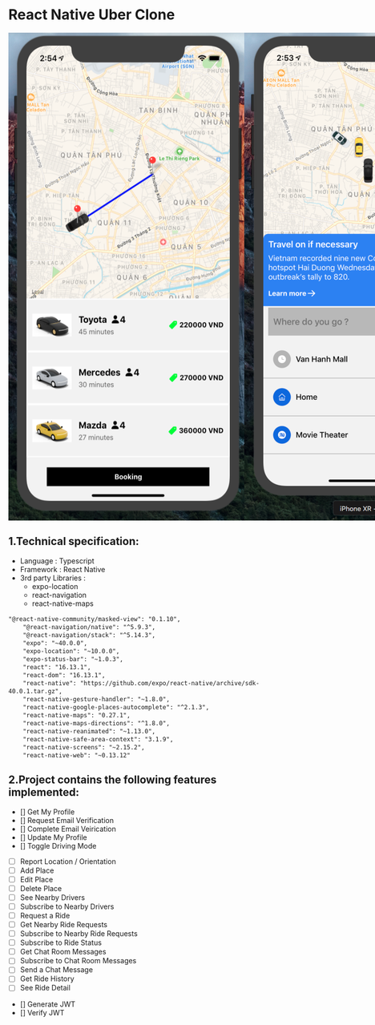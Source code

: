 # React Native Uber Clone

<div style="display:flex">
  <img style="width:500px" src='src/assets/md/booking.png'  />
  <img style="width:500px"src='src/assets/md/home.png' />
</div>

## 1.Technical specification:
- Language : Typescript
- Framework : React Native
- 3rd party Libraries : 
  - expo-location
  - react-navigation
  - react-native-maps

```
"@react-native-community/masked-view": "0.1.10",
    "@react-navigation/native": "^5.9.3",
    "@react-navigation/stack": "^5.14.3",
    "expo": "~40.0.0",
    "expo-location": "~10.0.0",
    "expo-status-bar": "~1.0.3",
    "react": "16.13.1",
    "react-dom": "16.13.1",
    "react-native": "https://github.com/expo/react-native/archive/sdk-40.0.1.tar.gz",
    "react-native-gesture-handler": "~1.8.0",
    "react-native-google-places-autocomplete": "^2.1.3",
    "react-native-maps": "0.27.1",
    "react-native-maps-directions": "^1.8.0",
    "react-native-reanimated": "~1.13.0",
    "react-native-safe-area-context": "3.1.9",
    "react-native-screens": "~2.15.2",
    "react-native-web": "~0.13.12"
```

## 2.Project contains the following features implemented:
- [] Get My Profile
- [] Request Email Verification
- [] Complete Email Veirication
- [] Update My Profile
- [] Toggle Driving Mode
- [ ] Report Location / Orientation
- [ ] Add Place
- [ ] Edit Place
- [ ] Delete Place
- [ ] See Nearby Drivers
- [ ] Subscribe to Nearby Drivers
- [ ] Request a Ride
- [ ] Get Nearby Ride Requests
- [ ] Subscribe to Nearby Ride Requests
- [ ] Subscribe to Ride Status
- [ ] Get Chat Room Messages
- [ ] Subscribe to Chat Room Messages
- [ ] Send a Chat Message
- [ ] Get Ride History
- [ ] See Ride Detail
- [] Generate JWT
- [] Verify JWT